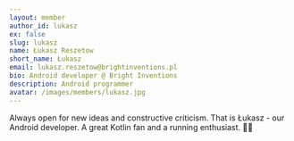 ```yaml
---
layout: member
author_id: lukasz
ex: false
slug: lukasz
name: Łukasz Reszetow
short_name: Łukasz
email: lukasz.reszetow@brightinventions.pl
bio: Android developer @ Bright Inventions
description: Android programmer
avatar: /images/members/lukasz.jpg
---
```

Always open for new ideas and constructive criticism. That is Łukasz - our Android developer. A great Kotlin fan and a running enthusiast. 🏃🏻
